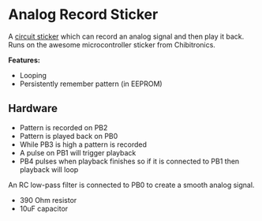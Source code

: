 # Analog Record Sticker

A [circuit sticker](https://chibitronics.com/) which can record an analog signal and then play it back. Runs on the awesome microcontroller sticker from Chibitronics.

**Features:**

* Looping
* Persistently remember pattern (in EEPROM)

## Hardware

* Pattern is recorded on PB2
* Pattern is played back on PB0
* While PB3 is high a pattern is recorded
* A pulse on PB1 will trigger playback
* PB4 pulses when playback finishes so if it is connected to PB1 then playback will loop

An RC low-pass filter is connected to PB0 to create a smooth analog signal.

* 390 Ohm resistor
* 10uF capacitor
